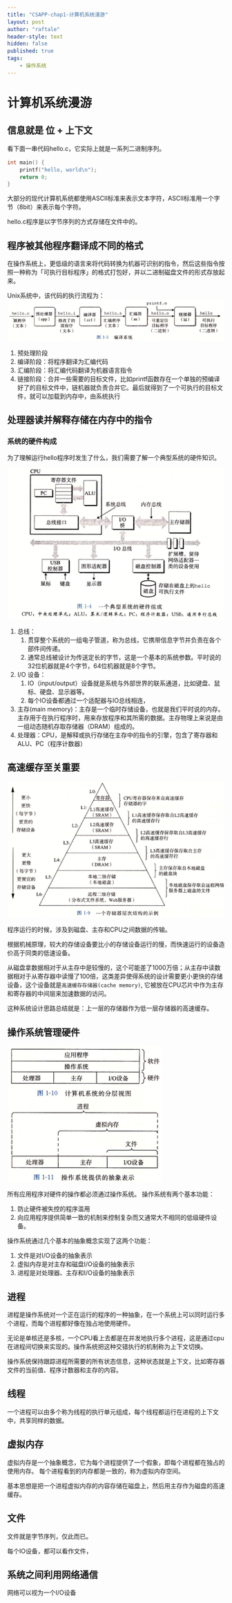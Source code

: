 ```yaml
---
title: "CSAPP-chap1-计算机系统漫游"
layout: post
author: "raftale"
header-style: text
hidden: false
published: true
tags:
    - 操作系统
---
```


# 计算机系统漫游

## 信息就是 位 + 上下文

看下面一串代码hello.c，它实际上就是一系列二进制序列。
```c
int main() {
    printf("hello, world\n");
    return 0;
}
```

大部分的现代计算机系统都使用ASCII标准来表示文本字符，ASCII标准用一个字节（8bit）来表示每个字符。

hello.c程序是以字节序列的方式存储在文件中的。 

## 程序被其他程序翻译成不同的格式
在操作系统上，更低级的语言来将代码转换为机器可识别的指令，然后这些指令按照一种称为「可执行目标程序」的格式打包好，并以二进制磁盘文件的形式存放起来。

Unix系统中，该代码的执行流程为：
![编译系统](/img/os/编译系统.png)

1. 预处理阶段
2. 编译阶段：将程序翻译为汇编代码
3. 汇编阶段：将汇编代码翻译为机器语言指令
4. 链接阶段：合并一些需要的目标文件，比如printf函数存在一个单独的预编译好了的目标文件中，链机器就负责合并它。最后就得到了一个可执行的目标文件，就可以加载到内存中，由系统执行

## 处理器读并解释存储在内存中的指令

### 系统的硬件构成

为了理解运行hello程序时发生了什么，我们需要了解一个典型系统的硬件知识。

![系统硬件组成](/img/os/系统硬件组成.png)


1. 总线：
   1. 贯穿整个系统的一组电子管道，称为总线，它携带信息字节并负责在各个部件间传递。
   2. 通常总线被设计为传送定长的字节，这是一个基本的系统参数。平时说的32位机器就是4个字节，64位机器就是8个字节。
2. I/O 设备：
   1. IO（input/output）设备就是系统与外部世界的联系通道，比如键盘、鼠标、硬盘、显示器等。
   2. 每个IO设备都通过一个适配器与IO总线相连，
3. 主存(main memory)：主存是一个临时存储设备，也就是我们平时说的内存。主存用于在执行程序时，用来存放程序和其所需的数据。主存物理上来说是由一组动态随机存取存储器（DRAM）组成的。
4. 处理器：CPU，是解释或执行存储在主存中的指令的引擎，包含了寄存器和ALU、PC（程序计数器）


## 高速缓存至关重要
![存储器层次结构示例](/img/os/存储器层次结构示例.png)

程序运行的时候，涉及到磁盘、主存和CPU之间数据的传输。

根据机械原理，较大的存储设备要比小的存储设备运行的慢，而快速运行的设备造价高于同类的低速设备。

从磁盘拿数据相对于从主存中是较慢的，这个可能差了1000万倍；从主存中读数据相对于从寄存器中读慢了100倍，这类差异使得系统的设计需要更小更快的存储设备，这个设备就是`高速缓存存储器(cache memory)`, 它被放在CPU芯片中作为主存和寄存器的中间层来加速数据的访问。

这种系统设计思路总结就是：上一层的存储器作为低一层存储器的高速缓存。

## 操作系统管理硬件

![操作系统抽象表示](/img/os/操作系统抽象表示.png)

所有应用程序对硬件的操作都必须通过操作系统。
操作系统有两个基本功能：
1. 防止硬件被失控的程序滥用
2. 向应用程序提供简单一致的机制来控制复杂而又通常大不相同的低级硬件设备。

操作系统通过几个基本的抽象概念实现了这两个功能：
1. 文件是对I/O设备的抽象表示
2. 虚拟内存是对主存和磁盘I/O设备的抽象表示
3. 进程是对处理器、主存和I/O设备的抽象表示

## 进程
进程是操作系统对一个正在运行的程序的一种抽象，在一个系统上可以同时运行多个进程，而每个进程都好像在独占地使用硬件。

无论是单核还是多核，一个CPU看上去都是在并发地执行多个进程，这是通过cpu在进程间切换来实现的。操作系统把这种交错执行的机制称为上下文切换。

操作系统保持跟踪进程所需要的所有状态信息，这种状态就是上下文，比如寄存器文件的当前值、程序计数器和主存的内容。

## 线程
一个进程可以由多个称为线程的执行单元组成，每个线程都运行在进程的上下文中，共享同样的数据。

## 虚拟内存
虚拟内存是一个抽象概念，它为每个进程提供了一个假象，即每个进程都在独占的使用内存。
每个进程看到的内存都是一致的，称为虚拟内存空间。

基本思想是把一个进程虚拟内存的内容存储在磁盘上，然后用主存作为磁盘的高速缓存。

## 文件
文件就是字节序列，仅此而已。

每个IO设备，都可以看作文件，

## 系统之间利用网络通信
网络可以视为一个I/O设备





